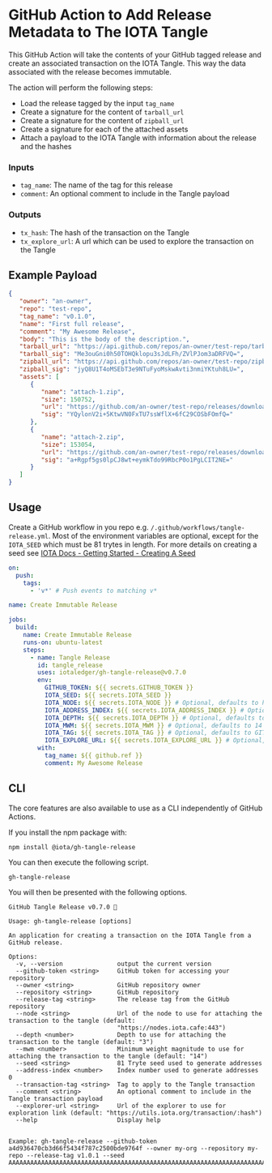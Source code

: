 # GitHub Action to Add Release Metadata to The IOTA Tangle

This GitHub Action will take the contents of your GitHub tagged release and create an associated transaction on the IOTA Tangle. This way the data associated with the release becomes immutable.

The action will perform the following steps:

* Load the release tagged by the input `tag_name`
* Create a signature for the content of `tarball_url`
* Create a signature for the content of `zipball_url`
* Create a signature for each of the attached assets
* Attach a payload to the IOTA Tangle with information about the release and the hashes

### Inputs

- `tag_name`: The name of the tag for this release
- `comment`: An optional comment to include in the Tangle payload

### Outputs

- `tx_hash`: The hash of the transaction on the Tangle
- `tx_explore_url`: A url which can be used to explore the transaction on the Tangle


## Example Payload

```json
{
   "owner": "an-owner",
   "repo": "test-repo",
   "tag_name": "v0.1.0",
   "name": "First full release",
   "comment": "My Awesome Release",
   "body": "This is the body of the description.",
   "tarball_url": "https://api.github.com/repos/an-owner/test-repo/tarball/v0.1.0",
   "tarball_sig": "Me3ouGni0h50TOHQklopu3sJdLFh/ZVlPJom3aDRFVQ=",
   "zipball_url": "https://api.github.com/repos/an-owner/test-repo/zipball/v0.1.0",
   "zipball_sig": "jyQ8U1T4oMSEbT3e9NTuFyoMskwAvti3nmiYKtuh8LU=",
   "assets": [
      {
         "name": "attach-1.zip",
         "size": 150752,
         "url": "https://github.com/an-owner/test-repo/releases/download/v0.1.0/attach-1.zip",
         "sig": "YQylonV2i+5KtwVN0FxTU7ssWflX+6fC29COSbFOmfQ="
      },
      {
         "name": "attach-2.zip",
         "size": 153054,
         "url": "https://github.com/an-owner/test-repo/releases/download/v0.1.0/attach-2.zip",
         "sig": "a+Rgpf5gs0lpCJ8wt+eymkTdo99RbcP0o1PgLCIT2NE="
      }
   ]
}
```

## Usage

Create a GitHub workflow in you repo e.g. `/.github/workflows/tangle-release.yml`.
 Most of the environment variables are optional, except for the `IOTA_SEED` which must be 81 trytes in length. For more details on creating a seed see [IOTA Docs - Getting Started - Creating A Seed](https://docs.iota.org/docs/getting-started/0.1/tutorials/create-a-seed)

```yaml
on:
  push:
    tags:
      - 'v*' # Push events to matching v*

name: Create Immutable Release

jobs:
  build:
    name: Create Immutable Release
    runs-on: ubuntu-latest
    steps:
      - name: Tangle Release
        id: tangle_release
        uses: iotaledger/gh-tangle-release@v0.7.0
        env:
          GITHUB_TOKEN: ${{ secrets.GITHUB_TOKEN }}
          IOTA_SEED: ${{ secrets.IOTA_SEED }}
          IOTA_NODE: ${{ secrets.IOTA_NODE }} # Optional, defaults to https://nodes.iota.cafe:443
          IOTA_ADDRESS_INDEX: ${{ secrets.IOTA_ADDRESS_INDEX }} # Optional, defaults to 0
          IOTA_DEPTH: ${{ secrets.IOTA_DEPTH }} # Optional, defaults to 3
          IOTA_MWM: ${{ secrets.IOTA_MWM }} # Optional, defaults to 14
          IOTA_TAG: ${{ secrets.IOTA_TAG }} # Optional, defaults to GITHUB9RELEASE
          IOTA_EXPLORE_URL: ${{ secrets.IOTA_EXPLORE_URL }} # Optional, defaults to https://utils.iota.org/transaction/:hash
        with:
          tag_name: ${{ github.ref }}
          comment: My Awesome Release

```

## CLI

The core features are also available to use as a CLI independently of GitHub Actions.

If you install the npm package with:

```shell
npm install @iota/gh-tangle-release
```

You can then execute the following script.

```shell
gh-tangle-release
```

You will then be presented with the following options.

```shell
GitHub Tangle Release v0.7.0 🚀

Usage: gh-tangle-release [options]

An application for creating a transaction on the IOTA Tangle from a GitHub release.

Options:
  -v, --version               output the current version
  --github-token <string>     GitHub token for accessing your repository
  --owner <string>            GitHub repository owner
  --repository <string>       GitHub repository
  --release-tag <string>      The release tag from the GitHub repository
  --node <string>             Url of the node to use for attaching the transaction to the tangle (default:
                              "https://nodes.iota.cafe:443")
  --depth <number>            Depth to use for attaching the transaction to the tangle (default: "3")
  --mwm <number>              Minimum weight magnitude to use for attaching the transaction to the tangle (default: "14")
  --seed <string>             81 Tryte seed used to generate addresses
  --address-index <number>    Index number used to generate addresses 0
  --transaction-tag <string>  Tag to apply to the Tangle transaction
  --comment <string>          An optional comment to include in the Tangle transaction payload
  --explorer-url <string>     Url of the explorer to use for exploration link (default: "https://utils.iota.org/transaction/:hash")
  --help                      Display help

  
Example: gh-tangle-release --github-token a4d936470cb3d66f5434f787c2500bde9764f --owner my-org --repository my-repo --release-tag v1.0.1 --seed AAAAAAAAAAAAAAAAAAAAAAAAAAAAAAAAAAAAAAAAAAAAAAAAAAAAAAAAAAAAAAAAAAAAAAAAAAAAAAAAA
  ```
